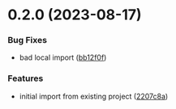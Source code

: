 # 0.2.0 (2023-08-17)


### Bug Fixes

* bad local import ([bb12f0f](https://github.com/iloveitaly/funcy-pipe/commit/bb12f0f36c5c6aba2d0eaae916951525a0d56734))


### Features

* initial import from existing project ([2207c8a](https://github.com/iloveitaly/funcy-pipe/commit/2207c8ae742c96b24cf23d0d7fe04a3efbb9a952))



